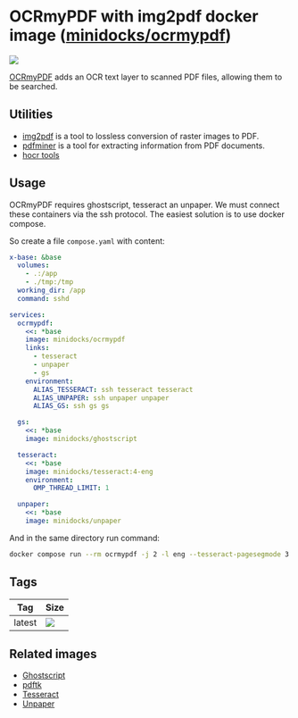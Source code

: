 OCRmyPDF with img2pdf docker image ([minidocks/ocrmypdf](https://hub.docker.com/r/minidocks/ocrmypdf))
======================================================================================================

![](https://raw.githubusercontent.com/jbarlow83/OCRmyPDF/master/docs/images/logo.svg?sanitize=true)

[OCRmyPDF](https://ocrmypdf.readthedocs.io/) adds an OCR text layer to scanned
PDF files, allowing them to be searched.

Utilities
---------

- [img2pdf](https://gitlab.mister-muffin.de/josch/img2pdf) is a tool to lossless
  conversion of raster images to PDF.
- [pdfminer](https://github.com/pdfminer/pdfminer.six) is a tool for extracting
  information from PDF documents.
- [hocr tools](https://github.com/tmbdev/hocr-tools)

Usage
-----

OCRmyPDF requires ghostscript, tesseract an unpaper. We must connect these
containers via the ssh protocol. The easiest solution is to use docker compose.

So create a file `compose.yaml` with content:

```yaml
x-base: &base
  volumes:
    - .:/app
    - ./tmp:/tmp
  working_dir: /app
  command: sshd

services:
  ocrmypdf:
    <<: *base
    image: minidocks/ocrmypdf
    links:
      - tesseract
      - unpaper
      - gs
    environment:
      ALIAS_TESSERACT: ssh tesseract tesseract
      ALIAS_UNPAPER: ssh unpaper unpaper
      ALIAS_GS: ssh gs gs

  gs:
    <<: *base
    image: minidocks/ghostscript

  tesseract:
    <<: *base
    image: minidocks/tesseract:4-eng
    environment:
      OMP_THREAD_LIMIT: 1

  unpaper:
    <<: *base
    image: minidocks/unpaper
```

And in the same directory run command:

```bash
docker compose run --rm ocrmypdf -j 2 -l eng --tesseract-pagesegmode 3 input.pdf output.pdf
```

Tags
----

| Tag    | Size                                                                                                             |
|--------|------------------------------------------------------------------------------------------------------------------|
| latest | ![](https://img.shields.io/docker/image-size/minidocks/ocrmypdf/latest?style=flat-square&logo=docker&label=size) |

Related images
--------------

- [Ghostscript](https://github.com/minidocks/ghostscript)
- [pdftk](https://github.com/minidocks/pdftk)
- [Tesseract](https://github.com/minidocks/tesseract)
- [Unpaper](https://github.com/minidocks/unpaper)
